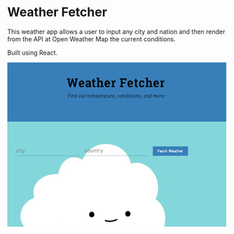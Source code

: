 # Weather Fetcher

This weather app allows a user to input any city and nation and then render from the  API at Open Weather Map the current conditions.

Built using React.

![](images/weather.png)
